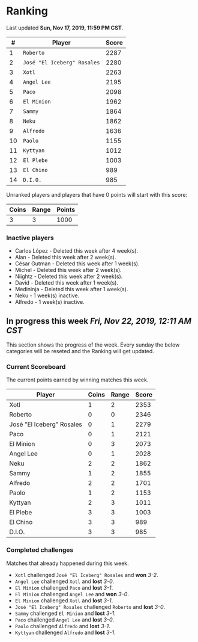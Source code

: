 # Ranking

Last updated **Sun, Nov 17, 2019, 11:59 PM CST**.

|#|Player|Score|
|-|------|-----|
|1|`Roberto`|2287|
|2|`José "El Iceberg" Rosales`|2280|
|3|`Xotl`|2263|
|4|`Angel Lee`|2195|
|5|`Paco`|2098|
|6|`El Minion`|1962|
|7|`Sammy`|1864|
|8|`Neku`|1862|
|9|`Alfredo`|1636|
|10|`Paolo`|1155|
|11|`Kyttyan`|1012|
|12|`El Plebe`|1003|
|13|`El Chino`|989|
|14|`D.I.O.`|985|

Unranked players and players that have 0 points will start with this score:

|Coins|Range|Points|
|-----|-----|------|
|3|3|1000|

### Inactive players
* Carlos López - Deleted this week after 4 week(s).
* Alan - Deleted this week after 2 week(s).
* César Gutman - Deleted this week after 1 week(s).
* Michel - Deleted this week after 2 week(s).
* Niightz - Deleted this week after 2 week(s).
* David - Deleted this week after 1 week(s).
* Medininja - Deleted this week after 1 week(s).
* Neku - 1 week(s) inactive.
* Alfredo - 1 week(s) inactive.

## In progress this week *Fri, Nov 22, 2019, 12:11 AM CST*
This section shows the progress of the week. Every sunday the below categories will be reseted and the Ranking will get updated.

### Current Scoreboard
The current points earned by winning matches this week.

|Player|Coins|Range|Score|
|------|-----|-----|-----|
|Xotl|1|2|2353|
|Roberto|0|0|2346|
|José "El Iceberg" Rosales|0|1|2279|
|Paco|0|1|2121|
|El Minion|0|3|2073|
|Angel Lee|0|1|2028|
|Neku|2|2|1862|
|Sammy|1|2|1855|
|Alfredo|2|2|1701|
|Paolo|1|2|1153|
|Kyttyan|2|3|1011|
|El Plebe|3|3|1003|
|El Chino|3|3|989|
|D.I.O.|3|3|985|

### Completed challenges
Matches that already happened during this week.

* `Xotl` challenged `José "El Iceberg" Rosales` and **won** *3-2*.
* `Angel Lee` challenged `Xotl` and **lost** *3-0*.
* `El Minion` challenged `Paco` and **lost** *3-1*.
* `El Minion` challenged `Angel Lee` and **won** *3-0*.
* `El Minion` challenged `Xotl` and **lost** *3-1*.
* `José "El Iceberg" Rosales` challenged `Roberto` and **lost** *3-0*.
* `Sammy` challenged `El Minion` and **lost** *3-1*.
* `Paco` challenged `Angel Lee` and **lost** *3-0*.
* `Paolo` challenged `Alfredo` and **lost** *3-1*.
* `Kyttyan` challenged `Alfredo` and **lost** *3-1*.
